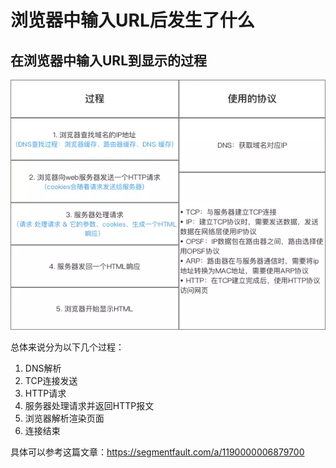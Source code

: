 # 浏览器中输入URL后发生了什么

## 在浏览器中输入URL到显示的过程

![](_v_images/20190723220402012_24054.png)

总体来说分为以下几个过程：
1. DNS解析
2. TCP连接发送
3. HTTP请求
4. 服务器处理请求并返回HTTP报文
5. 浏览器解析渲染页面
6. 连接结束

具体可以参考这篇文章：https://segmentfault.com/a/1190000006879700